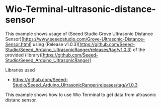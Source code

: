 # Wio-Terminal-ultrasonic-distance-sensor

This example shows usage of (Seeed Studio Grove Ultrasonic Distance Sensor)[https://www.seeedstudio.com/Grove-Ultrasonic-Distance-Sensor.html] using (Release v1.0.3)[https://github.com/Seeed-Studio/Seeed_Arduino_UltrasonicRanger/releases/tag/v1.0.3] of the provided (library)[https://github.com/Seeed-Studio/Seeed_Arduino_UltrasonicRanger]

Libraries used
- https://github.com/Seeed-Studio/Seeed_Arduino_UltrasonicRanger/releases/tag/v1.0.3

This example shows how to use Wio Terminal to get data from ultrasonic distanc sensor.
